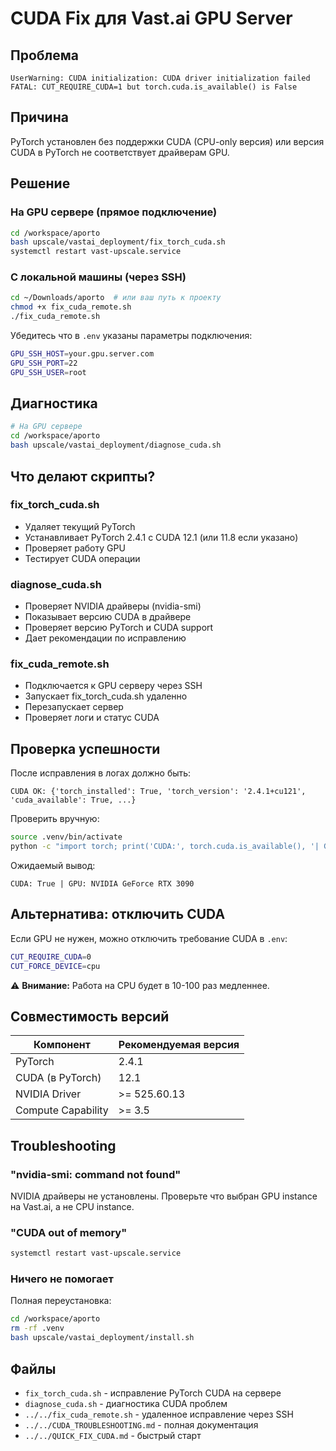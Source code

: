# CUDA Fix для Vast.ai GPU Server

## Проблема

```
UserWarning: CUDA initialization: CUDA driver initialization failed
FATAL: CUT_REQUIRE_CUDA=1 but torch.cuda.is_available() is False
```

## Причина

PyTorch установлен без поддержки CUDA (CPU-only версия) или версия CUDA в PyTorch не соответствует драйверам GPU.

## Решение

### На GPU сервере (прямое подключение)

```bash
cd /workspace/aporto
bash upscale/vastai_deployment/fix_torch_cuda.sh
systemctl restart vast-upscale.service
```

### С локальной машины (через SSH)

```bash
cd ~/Downloads/aporto  # или ваш путь к проекту
chmod +x fix_cuda_remote.sh
./fix_cuda_remote.sh
```

Убедитесь что в `.env` указаны параметры подключения:
```bash
GPU_SSH_HOST=your.gpu.server.com
GPU_SSH_PORT=22
GPU_SSH_USER=root
```

## Диагностика

```bash
# На GPU сервере
cd /workspace/aporto
bash upscale/vastai_deployment/diagnose_cuda.sh
```

## Что делают скрипты?

### fix_torch_cuda.sh
- Удаляет текущий PyTorch
- Устанавливает PyTorch 2.4.1 с CUDA 12.1 (или 11.8 если указано)
- Проверяет работу GPU
- Тестирует CUDA операции

### diagnose_cuda.sh
- Проверяет NVIDIA драйверы (nvidia-smi)
- Показывает версию CUDA в драйвере
- Проверяет версию PyTorch и CUDA support
- Дает рекомендации по исправлению

### fix_cuda_remote.sh
- Подключается к GPU серверу через SSH
- Запускает fix_torch_cuda.sh удаленно
- Перезапускает сервер
- Проверяет логи и статус CUDA

## Проверка успешности

После исправления в логах должно быть:
```
CUDA OK: {'torch_installed': True, 'torch_version': '2.4.1+cu121', 'cuda_available': True, ...}
```

Проверить вручную:
```bash
source .venv/bin/activate
python -c "import torch; print('CUDA:', torch.cuda.is_available(), '| GPU:', torch.cuda.get_device_name(0) if torch.cuda.is_available() else 'N/A')"
```

Ожидаемый вывод:
```
CUDA: True | GPU: NVIDIA GeForce RTX 3090
```

## Альтернатива: отключить CUDA

Если GPU не нужен, можно отключить требование CUDA в `.env`:
```bash
CUT_REQUIRE_CUDA=0
CUT_FORCE_DEVICE=cpu
```

⚠️ **Внимание:** Работа на CPU будет в 10-100 раз медленнее.

## Совместимость версий

| Компонент | Рекомендуемая версия |
|-----------|---------------------|
| PyTorch | 2.4.1 |
| CUDA (в PyTorch) | 12.1 |
| NVIDIA Driver | >= 525.60.13 |
| Compute Capability | >= 3.5 |

## Troubleshooting

### "nvidia-smi: command not found"
NVIDIA драйверы не установлены. Проверьте что выбран GPU instance на Vast.ai, а не CPU instance.

### "CUDA out of memory"
```bash
systemctl restart vast-upscale.service
```

### Ничего не помогает
Полная переустановка:
```bash
cd /workspace/aporto
rm -rf .venv
bash upscale/vastai_deployment/install.sh
```

## Файлы

- `fix_torch_cuda.sh` - исправление PyTorch CUDA на сервере
- `diagnose_cuda.sh` - диагностика CUDA проблем
- `../../fix_cuda_remote.sh` - удаленное исправление через SSH
- `../../CUDA_TROUBLESHOOTING.md` - полная документация
- `../../QUICK_FIX_CUDA.md` - быстрый старт
